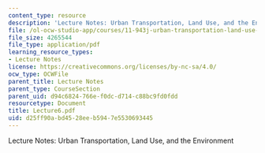 ```yaml
---
content_type: resource
description: 'Lecture Notes: Urban Transportation, Land Use, and the Environment'
file: /ol-ocw-studio-app/courses/11-943j-urban-transportation-land-use-and-the-environment-spring-2002/d25ff90abd4528eeb5947e5530693445_Lecture6.pdf
file_size: 4265544
file_type: application/pdf
learning_resource_types:
- Lecture Notes
license: https://creativecommons.org/licenses/by-nc-sa/4.0/
ocw_type: OCWFile
parent_title: Lecture Notes
parent_type: CourseSection
parent_uid: d94c6824-766e-f0dc-d714-c88bc9fd0fdd
resourcetype: Document
title: Lecture6.pdf
uid: d25ff90a-bd45-28ee-b594-7e5530693445
---
```

Lecture Notes: Urban Transportation, Land Use, and the Environment
